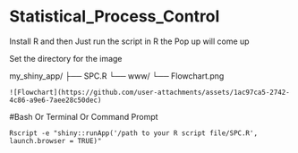 # Statistical_Process_Control

Install R and then Just run the script in R the Pop up will come up 

Set the directory for the image 

my_shiny_app/
├── SPC.R
└── www/
    └── Flowchart.png

    ![Flowchart](https://github.com/user-attachments/assets/1ac97ca5-2742-4c86-a9e6-7aee28c50dec)



#Bash Or Terminal Or Command Prompt
```
Rscript -e "shiny::runApp('/path to your R script file/SPC.R', launch.browser = TRUE)"
```


